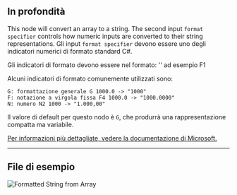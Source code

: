 ## In profondità
This node will convert an array to a string. The second input `format specifier` controls how numeric inputs are converted to their string representations.
Gli input `format specifier` devono essere uno degli indicatori numerici di formato standard C#.

Gli indicatori di formato devono essere nel formato:
'<specifier><precision>' ad esempio F1

Alcuni indicatori di formato comunemente utilizzati sono:
```
G: formattazione generale G 1000.0 -> "1000"
F: notazione a virgola fissa F4 1000.0 -> "1000.0000"
N: numero N2 1000 -> "1.000,00"
```

Il valore di default per questo nodo è `G`, che produrrà una rappresentazione compatta ma variabile.

[Per informazioni più dettagliate, vedere la documentazione di Microsoft.](https://learn.microsoft.com/it-it/dotnet/standard/base-types/standard-numeric-format-strings#standard-format-specifiers)
___
## File di esempio

![Formatted String from Array](./CoreNodeModels.FormattedStringFromArray_img.jpg)
